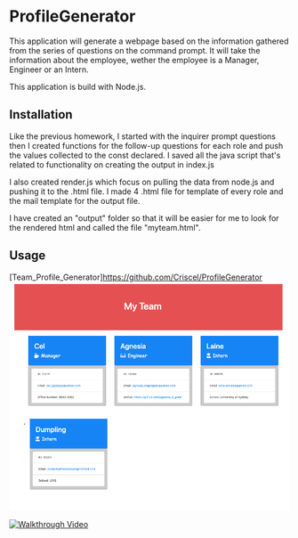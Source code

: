 # ProfileGenerator

This application will generate a webpage based on the information gathered from the series of questions on the command prompt. It will take the information about the employee, wether the employee is a Manager, Engineer or an Intern.

This application is build with Node.js.

## Installation
Like the previous homework, I started with the inquirer prompt questions then I created functions for the follow-up questions for each role and push the values collected to the const declared. I saved all the java script that's related to functionality on creating the output in index.js

I also created render.js which focus on pulling the data from node.js and pushing it to the .html file. I made 4 .html file for template of every role and the mail template for the output file.

I have created an "output" folder so that it will be easier for me to look for the rendered html and called the file "myteam.html".

## Usage
[Team_Profile_Generator]https://github.com/Criscel/ProfileGenerator
![Output_Interface](Assets/output.PNG)

[![Walkthrough Video](https://img.youtube.com/vi/oDjVLR1kSV0/0.jpg)](https://www.youtube.com/watch?v=oDjVLR1kSV0&feature=youtu.be)

